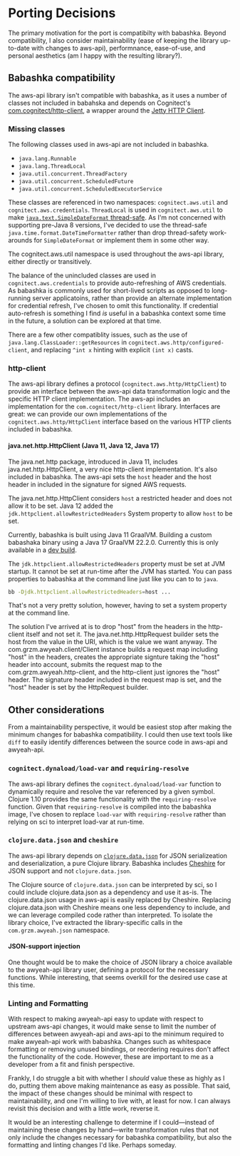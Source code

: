 # Porting Decisions

The primary motivation for the port is compatibilty with
babashka. Beyond compatibility, I also consider maintainability (ease
of keeping the library up-to-date with changes to aws-api),
performnance, ease-of-use, and personal aesthetics (am I happy with
the resulting library?).

## Babashka compatibility

The aws-api library isn't compatible with babashka, as it uses a
number of classes not included in babahska and depends on Cognitect's
[com.cognitect/http-client][], a wrapper around the [Jetty HTTP
Client][jetty-http-client].

### Missing classes

[com.cognitect/http-client]: https://search.maven.org/artifact/com.cognitect/http-client/1.0.111/jar
[jetty-http-client]: https://www.eclipse.org/jetty/documentation/jetty-9/index.html#http-client

The following classes used in aws-api are not included in
babashka.

* `java.lang.Runnable`
* `java.lang.ThreadLocal`
* `java.util.concurrent.ThreadFactory`
* `java.util.concurrent.ScheduledFuture`
* `java.util.concurrent.ScheduledExecutorService`

These classes are referenced in two namespaces: `cognitect.aws.util`
and `cognitect.aws.credentials`. `ThreadLocal` is used in
`cognitect.aws.util` to make [`java.text.SimpleDateFormat`
thread-safe][simple-date-format-bug]. As I'm not concerned with
supporting pre-Java 8 versions, I've decided to use the thread-safe
`java.time.format.DateTimeFormatter` rather than drop thread-safety
work-arounds for `SimpleDateFormat` or implement them in some other
way.

[simple-date-format-bug]: http://bugs.sun.com/bugdatabase/view_bug.do?bug_id=4228335

The cognitect.aws.util namespace is used throughout the aws-api
library, either directly or transitively.

The balance of the unincluded classes are used in
`cognitect.aws.credentials` to provide auto-refreshing of AWS
credentials. As babashka is commonly used for short-lived scripts as
opposed to long-running server applicatoins, rather than provide an
alternate implementation for credential refresh, I've chosen to omit
this functionality. If credential auto-refresh is something I find
_is_ useful in a babashka context some time in the future, a solution
can be explored at that time.

There are a few other compatiblity issues, such as the use of
`java.lang.ClassLoader::getResources` in
`cognitect.aws.http/configured-client`, and replacing `^int x` hinting
with explicit `(int x)` casts.

### http-client

The aws-api library defines a protocol
(`cognitect.aws.http/HttpClient`) to provide an interface between the
aws-api data transformation logic and the specific HTTP client
implementation. The aws-api includes an implementation for the
`com.cognitect/http-client` library. Interfaces are great: we can
provide our own implementations of the `cognitect.aws.http/HttpClient`
interface based on the various HTTP clients included in babashka.

#### java.net.http.HttpClient (Java 11, Java 12, Java 17)

The java.net.http package, introduced in Java 11, includes
java.net.http.HttpClient, a very nice http-client implementation. It's
also included in babashka. The aws-api sets the `host` header and the
host header in included in the signature for signed AWS requests.

The java.net.http.HttpClient considers `host` a restricted header and
does not allow it to be set. Java 12 added the
`jdk.httpclient.allowRestrictedHeaders` System property to allow
`host` to be set.

[aws-api-host-header]: https://github.com/cognitect-labs/aws-api/blob/79719242587b696acbd160c258d7935595bdc3d1/src/cognitect/aws/client.clj#L59

Currently, babashka is built using Java 11 GraalVM. Building a custom
babashaka binary using a Java 17 GraalVM 22.2.0. Currently this is
only available in a [dev build][graalvm-ce-dev-builds].

The `jdk.httpclient.allowRestrictedHeaders` property must be set at
JVM startup. It cannot be set at run-time after the JVM has
started. You can pass properties to babashka at the command line just
like you can to to `java`.

```bash
bb -Djdk.httpclient.allowRestrictedHeaders=host ...
```

[graalvm-ce-dev-builds]: https://github.com/graalvm/graalvm-ce-dev-builds/releases

That's not a very pretty solution, however, having to set a system
property at the command line.

The solution I've arrived at is to drop "host" from the headers in the
http-client itself and not set it. The java.net.http.HttpRequest
builder sets the host from the value in the URI, which is the value we
want anyway. The com.grzm.awyeah.client/Client instance builds a
request map including "host" in the headers, creates the appropriate
signture taking the "host" header into account, submits the request
map to the com.grzm.awyeah.http-client, and the http-client just
ignores the "host" header. The signature header included in the
request map is set, and the "host" header is set by the HttpRequest
builder.

## Other considerations

From a maintainability perspective, it would be easiest stop after
making the minimum changes for babashka compatibility. I could then
use text tools like `diff` to easily identify differences between the
source code in aws-api and awyeah-api.

### `cognitect.dynaload/load-var` and `requiring-resolve`

The aws-api library defines the `cognitect.dynaload/load-var` function
to dynamically require and resolve the var referenced by a given
symbol. Clojure 1.10 provides the same functionality with the
`requiring-resolve` function. Given that `requiring-resolve` is
compiled into the babashka image, I've chosen to replace `load-var`
with `requiring-resolve` rather than relying on sci to interpret
load-var at run-time.

### `clojure.data.json` and `cheshire`

The aws-api library depends on
[`clojure.data.json`][clojure.data.json] for JSON serializeation and
deserialization, a pure Clojure library. Babashka includes
[Cheshire][] for JSON support and not `clojure.data.json`.

[clojure.data.json]: https://github.com/clojure/data.json
[Cheshire]: https://github.com/dakrone/cheshire

The Clojure source of `clojure.data.json` can be interpreted by sci,
so I could include clojure.data.json as a dependency and use it
as-is. The clojure.data.json usage in aws-api is easily replaced by
Cheshire. Replacing clojure.data.json with Cheshire means one less
dependency to include, and we can leverage compiled code rather than
interpreted. To isolate the library choice, I've extracted the
library-specific calls in the `com.grzm.awyeah.json` namespace.

#### JSON-support injection

One thought would be to make the choice of JSON library a choice
available to the awyeah-api library user, defining a protocol for the
necessary functions. While interesting, that seems overkill for the
desired use case at this time.


### Linting and Formatting

With respect to making awyeah-api easy to update with respect to
upstream aws-api changes, it would make sense to limit the number of
differences between awyeah-api and aws-api to the minimum required to
make awyeah-api work with babashka. Changes such as whitespace
formatting or removing unused bindings, or reordering requires don't
affect the functionality of the code. However, these are important to
me as a developer from a fit and finish perspective.

Frankly, I do struggle a bit with whether I _should_ value these as
highly as I do, putting them above making maintenance as easy as
possible. That said, the impact of these changes should be minimal
with respect to maintainability, and one I'm willing to live with, at
least for now. I can always revisit this decision and with a little
work, reverse it.

It would be an interesting challenge to determine if I could—instead
of maintaining these changes by hand—write transformation rules that
not only include the changes necessary for babashka compatibility, but
also the formatting and linting changes I'd like. Perhaps someday.
